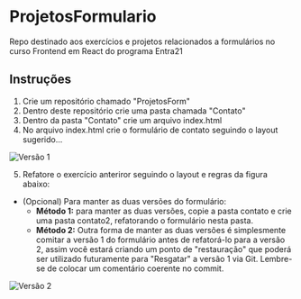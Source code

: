 # ProjetosFormulario
Repo destinado aos exercícios e projetos relacionados a formulários no curso Frontend em React do programa Entra21

## Instruções

1. Crie um repositório chamado "ProjetosForm"
2. Dentro deste repositório crie uma pasta chamada "Contato"
3. Dentro da pasta "Contato" crie um arquivo index.html
4. No arquivo index.html crie o formulário de contato seguindo o layout sugerido...

![Versão 1](<Projeto - Formulário de Contato.png>)

5. Refatore o exercício anteriror seguindo o layout e regras da figura abaixo: 
- (Opcional) Para manter as duas versões do formulário: 
    - **Método 1:** para manter as duas versões, copie a pasta contato e crie uma pasta contato2, refatorando o formulário nesta pasta. 
    - **Método 2:** Outra forma de manter as duas versões é simplesmente comitar a versão 1 do formulário antes de refatorá-lo para a versão 2, assim você estará criando um ponto de "restauração" que poderá ser utilizado futuramente para "Resgatar" a versão 1 via Git. Lembre-se de colocar um comentário coerente no commit.  

![Versão 2](<Projeto - Formulário de Contato - Refatorado.png>)